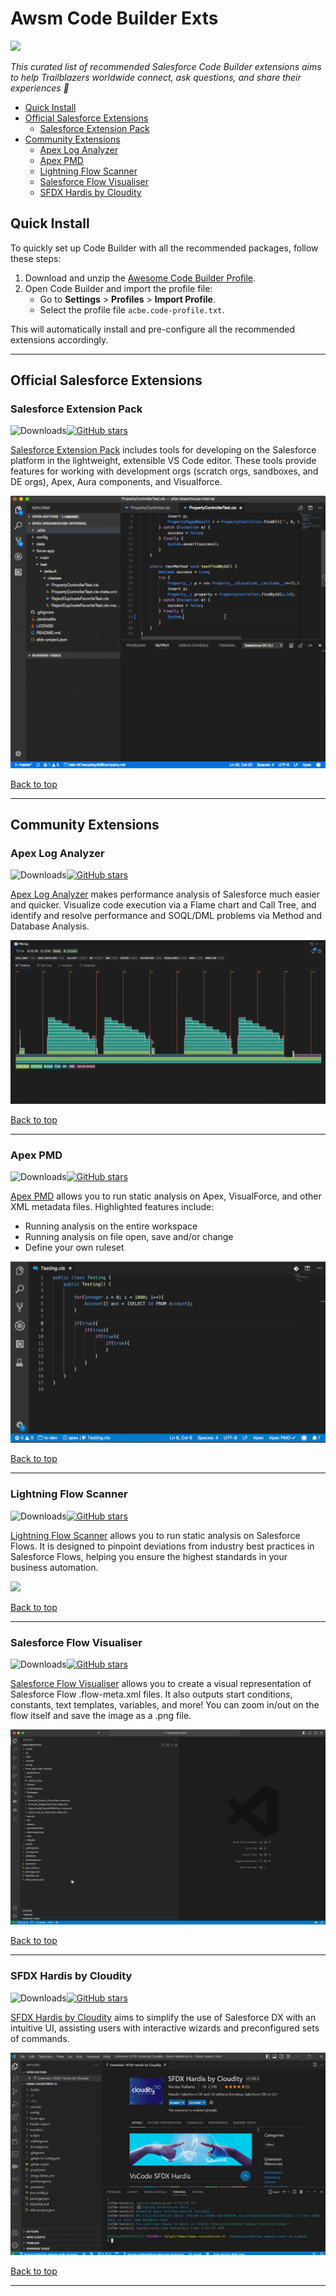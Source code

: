 # Awsm Code Builder Exts

<img src="https://readme-typing-svg.demolab.com/?pause=1&size=46&color=f75c7e&center=True&width=1200&height=120&vCenter=True&lines=Please+⭐+what+you+use;Questions+can+be+asked+in+Issues" />

_This curated list of recommended Salesforce Code Builder extensions aims to help Trailblazers worldwide connect, ask questions, and share their experiences 💖_

- [Quick Install](#quick-install)
- [Official Salesforce Extensions](#official-salesforce-extensions)
  - [Salesforce Extension Pack](#salesforce-extension-pack)
- [Community Extensions](#community-extensions)
  - [Apex Log Analyzer](#apex-log-analyzer)
  - [Apex PMD](#apex-pmd)
  - [Lightning Flow Scanner](#lightning-flow-scanner)
  - [Salesforce Flow Visualiser](#salesforce-flow-visualiser)
  - [SFDX Hardis by Cloudity](#sfdx-hardis-by-cloudity)


## Quick Install

To quickly set up Code Builder with all the recommended packages, follow these steps:

1. Download and unzip the [Awesome Code Builder Profile](https://gist.github.com/RubenHalman/edabc6426c4addbc9a3554bdccf724fe/archive/acc9198e44c216a680c014ececd54f4f6d3d3c49.zip).
2. Open Code Builder and import the profile file:
    - Go to **Settings** > **Profiles** > **Import Profile**.
    - Select the profile file `acbe.code-profile.txt`.

This will automatically install and pre-configure all the recommended extensions accordingly.

---

## Official Salesforce Extensions

### Salesforce Extension Pack
![Downloads](https://img.shields.io/open-vsx/dt/salesforce/salesforcedx-vscode)[![GitHub stars](https://img.shields.io/github/stars/forcedotcom/salesforcedx-vscode)](https://github.com/forcedotcom/salesforcedx-vscode)

<a href="https://open-vsx.org/extension/salesforce/salesforcedx-vscode">Salesforce Extension Pack</a>  includes tools for developing on the Salesforce platform in the lightweight, extensible VS Code editor. These tools provide features for working with development orgs (scratch orgs, sandboxes, and DE orgs), Apex, Aura components, and Visualforce.

<img src="img/sf-ext-pack.gif">

<a href="#awsm-code-builder-exts">Back to top</a>

---

## Community Extensions

### Apex Log Analyzer
![Downloads](https://img.shields.io/open-vsx/dt/FinancialForce/lana)[![GitHub stars](https://img.shields.io/github/stars/certinia/debug-log-analyzer)](https://github.com/certinia/debug-log-analyzer/stargazers)

<a href="https://open-vsx.org/extension/FinancialForce/lana">Apex Log Analyzer</a> makes performance analysis of Salesforce much easier and quicker. Visualize code execution via a Flame chart and Call Tree, and identify and resolve performance and SOQL/DML problems via Method and Database Analysis.

<img src="img/apex-log-analyzer.gif">

<a href="#awsm-code-builder-exts">Back to top</a>

---

### Apex PMD
![Downloads](https://img.shields.io/open-vsx/dt/pmd/apex-pmd)[![GitHub stars](https://img.shields.io/github/stars/ChuckJonas/vscode-apex-pmd)](https://github.com/ChuckJonas/vscode-apex-pmd/stargazers)

<a href="https://open-vsx.org/extension/pmd/apex-pmd">Apex PMD</a> allows you to run static analysis on Apex, VisualForce, and other XML metadata files. Highlighted features include:
- Running analysis on the entire workspace
- Running analysis on file open, save and/or change
- Define your own ruleset

<img src="img/apex-pmd.gif">

<a href="#awsm-code-builder-exts">Back to top</a>

---

### Lightning Flow Scanner
![Downloads](https://img.shields.io/open-vsx/dt/ForceConfigControl/lightningflowscanner)[![GitHub stars](https://img.shields.io/github/stars/Lightning-Flow-Scanner/lightning-flow-scanner-vsce)](https://github.com/Lightning-Flow-Scanner/lightning-flow-scanner-vsce/stargazers)

<a href="https://open-vsx.org/extension/ForceConfigControl/lightningflowscanner">Lightning Flow Scanner</a> allows you to run static analysis on Salesforce Flows. It is designed to pinpoint deviations from industry best practices in Salesforce Flows, helping you ensure the highest standards in your business automation.

<img src="img/lightning-flow-scanner.gif">

<a href="#awsm-code-builder-exts">Back to top</a>

---

### Salesforce Flow Visualiser
![Downloads](https://img.shields.io/open-vsx/dt/ToddHalfpenny/sfflowvisualiser)[![GitHub stars](https://img.shields.io/github/stars/toddhalfpenny/sfflowvisualiser-vscode)](https://github.com/toddhalfpenny/sfflowvisualiser-vscode/stargazers)

<a href="https://open-vsx.org/extension/ToddHalfpenny/sfflowvisualiser">Salesforce Flow Visualiser</a> allows you to create a visual representation of Salesforce Flow .flow-meta.xml files. It also outputs start conditions, constants, text templates, variables, and more! You can zoom in/out on the flow itself and save the image as a .png file.

<img src="img/flow-visualiser.gif">

<a href="#awsm-code-builder-exts">Back to top</a>

---

### SFDX Hardis by Cloudity
![Downloads](https://img.shields.io/open-vsx/dt/NicolasVuillamy/vscode-sfdx-hardis)[![GitHub stars](https://img.shields.io/github/stars/hardisgroupcom/vscode-sfdx-hardis)](https://github.com/hardisgroupcom/vscode-sfdx-hardis/stargazers)

<a href="https://open-vsx.org/extension/NicolasVuillamy/vscode-sf dx-hardis">SFDX Hardis by Cloudity</a> aims to simplify the use of Salesforce DX with an intuitive UI, assisting users with interactive wizards and preconfigured sets of commands.

<img src="img/sfdx-hardis.gif">

<a href="#awsm-code-builder-exts">Back to top</a>

---
